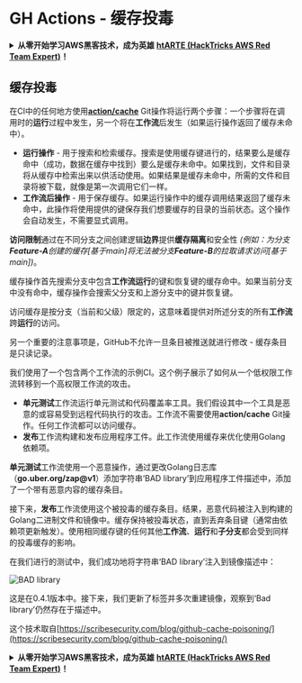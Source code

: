 # GH Actions - 缓存投毒

<details>

<summary><strong>从零开始学习AWS黑客技术，成为英雄</strong> <a href="https://training.hacktricks.xyz/courses/arte"><strong>htARTE (HackTricks AWS Red Team Expert)</strong></a><strong>！</strong></summary>

支持HackTricks的其他方式：

* 如果您想在**HackTricks**中看到您的**公司广告**或**下载HackTricks的PDF**，请查看[**订阅计划**](https://github.com/sponsors/carlospolop)！
* 获取[**官方PEASS & HackTricks商品**](https://peass.creator-spring.com)
* 发现[**PEASS家族**](https://opensea.io/collection/the-peass-family)，我们独家的[**NFTs系列**](https://opensea.io/collection/the-peass-family)
* **加入** 💬 [**Discord群组**](https://discord.gg/hRep4RUj7f) 或 [**telegram群组**](https://t.me/peass) 或在 **Twitter** 🐦 上**关注**我 [**@carlospolopm**](https://twitter.com/carlospolopm)**。**
* **通过向** [**HackTricks**](https://github.com/carlospolop/hacktricks) 和 [**HackTricks Cloud**](https://github.com/carlospolop/hacktricks-cloud) github仓库提交PR来分享您的黑客技巧。**

</details>

## 缓存投毒

在CI中的任何地方使用[**action/cache**](https://github.com/actions/cache) Git操作将运行两个步骤：一个步骤将在调用时的**运行**过程中发生，另一个将在**工作流**后发生（如果运行操作返回了缓存未命中）。

* **运行操作** - 用于搜索和检索缓存。搜索是使用缓存键进行的，结果要么是缓存命中（成功，数据在缓存中找到）要么是缓存未命中。如果找到，文件和目录将从缓存中检索出来以供活动使用。如果结果是缓存未命中，所需的文件和目录将被下载，就像是第一次调用它们一样。
* **工作流后操作** - 用于保存缓存。如果运行操作中的缓存调用结果返回了缓存未命中，此操作将使用提供的键保存我们想要缓存的目录的当前状态。这个操作会自动发生，不需要显式调用。

**访问限制**通过在不同分支之间创建逻辑**边界**提供**缓存隔离**和安全性 _(例如：为分支**Feature-A**创建的缓存\[基于main]将无法被分支**Feature-B**的拉取请求访问\[基于main])_。

缓存操作首先搜索分支中包含**工作流运行**的键和恢复键的缓存命中。如果当前分支中没有命中，缓存操作会搜索父分支和上游分支中的键并恢复键。

访问缓存是按分支（当前和父级）限定的，这意味着提供对所述分支的所有**工作流**跨**运行**的访问。

另一个重要的注意事项是，GitHub不允许一旦条目被推送就进行修改 - 缓存条目是只读记录。

我们使用了一个包含两个工作流的示例CI。这个例子展示了如何从一个低权限工作流转移到一个高权限工作流的攻击。

* **单元测试**工作流运行单元测试和代码覆盖率工具。我们假设其中一个工具是恶意的或容易受到远程代码执行的攻击。工作流不需要使用**action/cache** Git操作。任何工作流都可以访问缓存。
* **发布**工作流构建和发布应用程序工件。此工作流使用缓存来优化使用Golang依赖项。

**单元测试**工作流使用一个恶意操作，通过更改Golang日志库（**go.uber.org/zap@v1**）添加字符串‘BAD library’到应用程序工件描述中，添加了一个带有恶意内容的缓存条目。

接下来，**发布**工作流使用这个被投毒的缓存条目。结果，恶意代码被注入到构建的Golang二进制文件和镜像中。缓存保持被投毒状态，直到丢弃条目键（通常由依赖项更新触发）。使用相同缓存键的任何其他**工作流**、**运行**和**子分支**都会受到同样的投毒缓存的影响。

在我们进行的测试中，我们成功地将字符串‘BAD library’注入到镜像描述中：

![BAD library](https://scribesecurity.com/wp-content/uploads/2022/02/BAD-library-2-300x79.jpg)

这是在0.4.1版本中。接下来，我们更新了标签并多次重建镜像，观察到‘Bad library’仍然存在于描述中。

这个技术取自[https://scribesecurity.com/blog/github-cache-poisoning/](https://scribesecurity.com/blog/github-cache-poisoning/)

<details>

<summary><strong>从零开始学习AWS黑客技术，成为英雄</strong> <a href="https://training.hacktricks.xyz/courses/arte"><strong>htARTE (HackTricks AWS Red Team Expert)</strong></a><strong>！</strong></summary>

支持HackTricks的其他方式：

* 如果您想在**HackTricks**中看到您的**公司广告**或**下载HackTricks的PDF**，请查看[**订阅计划**](https://github.com/sponsors/carlospolop)！
* 获取[**官方PEASS & HackTricks商品**](https://peass.creator-spring.com)
* 发现[**PEASS家族**](https://opensea.io/collection/the-peass-family)，我们独家的[**NFTs系列**](https://opensea.io/collection/the-peass-family)
* **加入** 💬 [**Discord群组**](https://discord.gg/hRep4RUj7f) 或 [**telegram群组**](https://t.me/peass) 或在 **Twitter** 🐦 上**关注**我 [**@carlospolopm**](https://twitter.com/carlospolopm)**。**
* **通过向** [**HackTricks**](https://github.com/carlospolop/hacktricks) 和 [**HackTricks Cloud**](https://github.com/carlospolop/hacktricks-cloud) github仓库提交PR来分享您的黑客技巧。**

</details>
